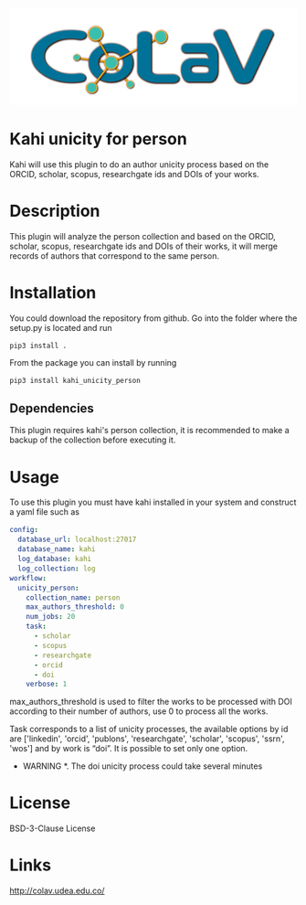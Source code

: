 <center><img src="https://raw.githubusercontent.com/colav/colav.github.io/master/img/Logo.png"/></center>

# Kahi unicity for person 
Kahi will use this plugin to do an author unicity process based on the ORCID, scholar, scopus, researchgate ids  and DOIs of your works.

# Description
This plugin will analyze the person collection and based on the ORCID, scholar, scopus, researchgate ids and DOIs of their works, it will merge records of authors that correspond to the same person.

# Installation
You could download the repository from github. Go into the folder where the setup.py is located and run
```shell
pip3 install .
```
From the package you can install by running
```shell
pip3 install kahi_unicity_person
```

## Dependencies
This plugin requires kahi's person collection, it is recommended to make a backup of the collection before executing it.


# Usage
To use this plugin you must have kahi installed in your system and construct a yaml file such as
```yaml
config:
  database_url: localhost:27017
  database_name: kahi
  log_database: kahi
  log_collection: log
workflow:
  unicity_person:
    collection_name: person
    max_authors_threshold: 0
    num_jobs: 20
    task:
      - scholar
      - scopus
      - researchgate
      - orcid
      - doi
    verbose: 1
```

max_authors_threshold is used to filter the works to be processed with DOI according to their number of authors, use 0 to process all the works.

Task corresponds to a list of unicity processes, the available options by id are  ['linkedin', 'orcid', 'publons', 'researchgate', 'scholar', 'scopus', 'ssrn', 'wos'] and by work is “doi”. It is possible to set only one option.

* WARNING *. The doi unicity process could take several minutes

# License
BSD-3-Clause License 

# Links
http://colav.udea.edu.co/

